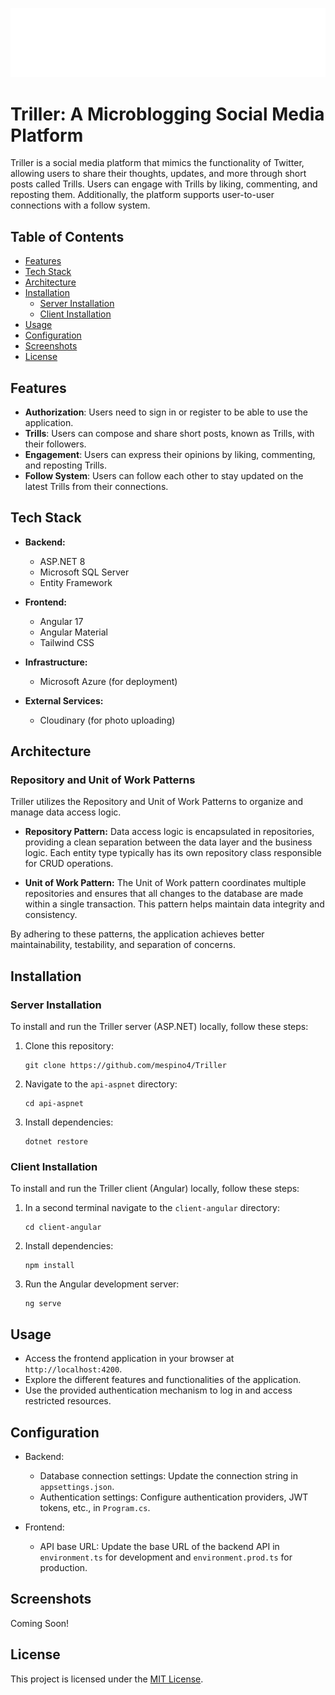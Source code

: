 ![Logo](client-angular/src/assets/images/logo.png)
# Triller: A Microblogging Social Media Platform

Triller is a social media platform that mimics the functionality of Twitter, 
allowing users to share their thoughts, updates, and more through short posts called Trills. 
Users can engage with Trills by liking, commenting, and reposting them. Additionally, 
the platform supports user-to-user connections with a follow system.

## Table of Contents
- [Features](#features)
- [Tech Stack](#tech-stack)
- [Architecture](#architecture)
- [Installation](#installation)
  - [Server Installation](#server-installation)
  - [Client Installation](#client-installation)
- [Usage](#usage)
- [Configuration](#configuration)
- [Screenshots](#screenshots)
- [License](#license)

## Features
- **Authorization**: Users need to sign in or register to be able to use the application.
- **Trills**: Users can compose and share short posts, known as Trills, with their followers.  
- **Engagement**: Users can express their opinions by liking, commenting, and reposting Trills.
- **Follow System**: Users can follow each other to stay updated on the latest Trills from their connections.

## Tech Stack
- **Backend:**
  - ASP.NET 8
  - Microsoft SQL Server
  - Entity Framework

- **Frontend:**
  - Angular 17
  - Angular Material
  - Tailwind CSS

- **Infrastructure:**
  - Microsoft Azure (for deployment)

- **External Services:**
  - Cloudinary (for photo uploading)


## Architecture
### Repository and Unit of Work Patterns
Triller utilizes the Repository and Unit of Work Patterns to organize and manage data access logic.

- **Repository Pattern:** Data access logic is encapsulated in repositories, providing a clean separation between the data layer and the business logic. Each entity type typically has its own repository class responsible for CRUD operations.

- **Unit of Work Pattern:** The Unit of Work pattern coordinates multiple repositories and ensures that all changes to the database are made within a single transaction. This pattern helps maintain data integrity and consistency.

By adhering to these patterns, the application achieves better maintainability, testability, and separation of concerns.

## Installation
### Server Installation

To install and run the Triller server (ASP.NET) locally, follow these steps:

1. Clone this repository:

    ```
    git clone https://github.com/mespino4/Triller
    ```

2. Navigate to the `api-aspnet` directory:

    ```
    cd api-aspnet
    ```

3. Install dependencies:

    ```
    dotnet restore
    ```

### Client Installation

To install and run the Triller client (Angular) locally, follow these steps:

1. In a second terminal navigate to the `client-angular` directory:

    ```
    cd client-angular
    ```

2. Install dependencies:

    ```
    npm install
    ```
    
3. Run the Angular development server:

    ```
    ng serve
    ```
    
## Usage

- Access the frontend application in your browser at `http://localhost:4200`.
- Explore the different features and functionalities of the application.
- Use the provided authentication mechanism to log in and access restricted resources.

## Configuration

- Backend:
  - Database connection settings: Update the connection string in `appsettings.json`.
  - Authentication settings: Configure authentication providers, JWT tokens, etc., in `Program.cs`.

- Frontend:
  - API base URL: Update the base URL of the backend API in `environment.ts` for development and `environment.prod.ts` for production.

## Screenshots
Coming Soon!

## License

This project is licensed under the [MIT License](LICENSE).
